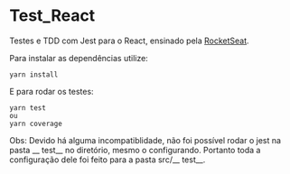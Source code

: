# Test_React
Testes e TDD com Jest para o React, ensinado pela [RocketSeat](http://rocketseat.com.br/).

Para instalar as dependências utilize: 
```
yarn install
```
E para rodar os testes:
```
yarn test
ou
yarn coverage
```
Obs: Devido há alguma incompatiblidade, não foi possível rodar o jest na pasta __ test__ no diretório, mesmo o configurando. Portanto toda a configuração dele foi feito para a pasta src/__ test__.
